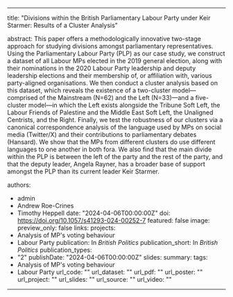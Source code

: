 ---
title: "Divisions within the British Parliamentary Labour Party under Keir Starmer: Results of a Cluster Analysis"

abstract: This paper offers a methodologically innovative two-stage approach for studying divisions amongst parliamentary representatives. Using the Parliamentary Labour Party (PLP) as our case study, we construct a dataset of all Labour MPs elected in the 2019 general election, along with their nominations in the 2020 Labour Party leadership and deputy leadership elections and their membership of, or affiliation with, various party-aligned organisations. We then conduct a cluster analysis based on this dataset, which reveals the existence of a two-cluster model—comprised of the Mainstream (N=62) and the Left (N=33)—and a five-cluster model—in which the Left exists alongside the Tribune Soft Left, the Labour Friends of Palestine and the Middle East Soft Left, the Unaligned Centrists, and the Right. Finally, we test the robustness of our clusters via a canonical correspondence analysis of the language used by MPs on social media (Twitter/X) and their contributions to parliamentary debates (Hansard). We show that the MPs from different clusters do use different languages to one another in both fora. We also find that the main divide within the PLP is between the left of the party and the rest of the party, and that the deputy leader, Angela Rayner, has a broader base of support amongst the PLP than its current leader Keir Starmer.

authors:
- admin
- Andrew Roe-Crines
- Timothy Heppell
date: "2024-04-06T00:00:00Z"
doi: https://doi.org/10.1057/s41293-024-00252-7
featured: false
image:
  preview_only: false
links:
projects:
- Analysis of MP's voting behaviour
- Labour Party
publication: In *British Politics*
publication_short: In *British Politics*
publication_types:
- "2"
publishDate: "2024-04-06T00:00:00Z"
slides: 
summary:
tags:
- Analysis of MP's voting behaviour
- Labour Party
url_code: ""
url_dataset: ""
url_pdf: ""
url_poster: ""
url_project: ""
url_slides: ""
url_source: ""
url_video: ""
------